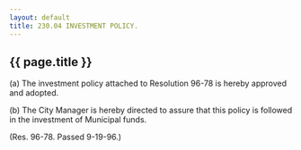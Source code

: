 ```yaml
---
layout: default 
title: 230.04 INVESTMENT POLICY.
---
```


{{ page.title }}
----------------

​(a) The investment policy attached to Resolution 96-78 is hereby
approved and adopted.

​(b) The City Manager is hereby directed to assure that this policy is
followed in the investment of Municipal funds.

(Res. 96-78. Passed 9-19-96.)
